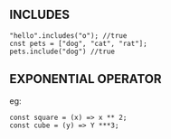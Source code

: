 ## INCLUDES
```
"hello".includes("o"); //true
cnst pets = ["dog", "cat", "rat"];
pets.include("dog") //true
```

## EXPONENTIAL OPERATOR

eg:
```
const square = (x) => x ** 2;
const cube = (y) => Y ***3;
```
